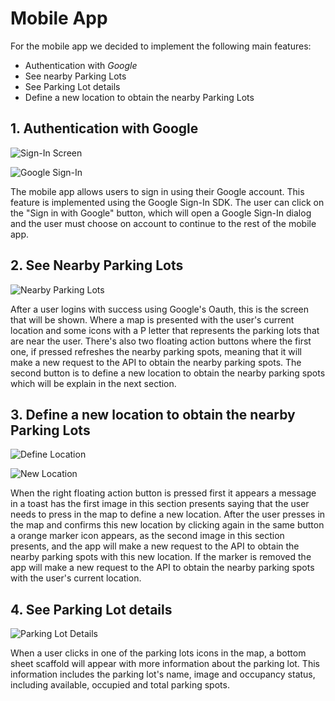 # Mobile App

For the mobile app we decided to implement the following main features:

- Authentication with *Google*
- See nearby Parking Lots
- See Parking Lot details
- Define a new location to obtain the nearby Parking Lots

## 1. Authentication with Google

![Sign-In Screen](/img/mobile_app/signin_screen.png)

![Google Sign-In](/img/mobile_app/signin_screen_google.png)

The mobile app allows users to sign in using their Google account. This feature is implemented using the Google Sign-In SDK. The user can click on the "Sign in with Google" button, which will open a Google Sign-In dialog and the user must choose on account to continue to the rest of the mobile app.

## 2. See Nearby Parking Lots

![Nearby Parking Lots](/img/mobile_app/map_screen.png)

After a user logins with success using Google's Oauth, this is the screen that will be shown. Where a map is presented with the user's current location and some icons with a P letter that represents the parking lots that are near the user. There's also two floating action buttons where the first one, if pressed refreshes the nearby parking spots, meaning that it will make a new request to the API to obtain the nearby parking spots. The second button is to define a new location to obtain the nearby parking spots which will be explain in the next section.

## 3. Define a new location to obtain the nearby Parking Lots

![Define Location](/img/mobile_app/set_new_location.png)

![New Location](/img/mobile_app/new_location.png)

When the right floating action button is pressed first it appears a message in a toast has the first image in this section presents saying that the user needs to press in the map to define a new location. After the user presses in the map and confirms this new location by clicking again in the same button a orange marker icon appears, as the second image in this section presents, and the app will make a new request to the API to obtain the nearby parking spots with this new location. If the marker is removed the app will make a new request to the API to obtain the nearby parking spots with the user's current location.

## 4. See Parking Lot details

![Parking Lot Details](/img/mobile_app/park_details.png)

When a user clicks in one of the parking lots icons in the map, a bottom sheet scaffold will appear with more information about the parking lot. This information includes the parking lot's name, image and occupancy status, including available, occupied and total parking spots.
